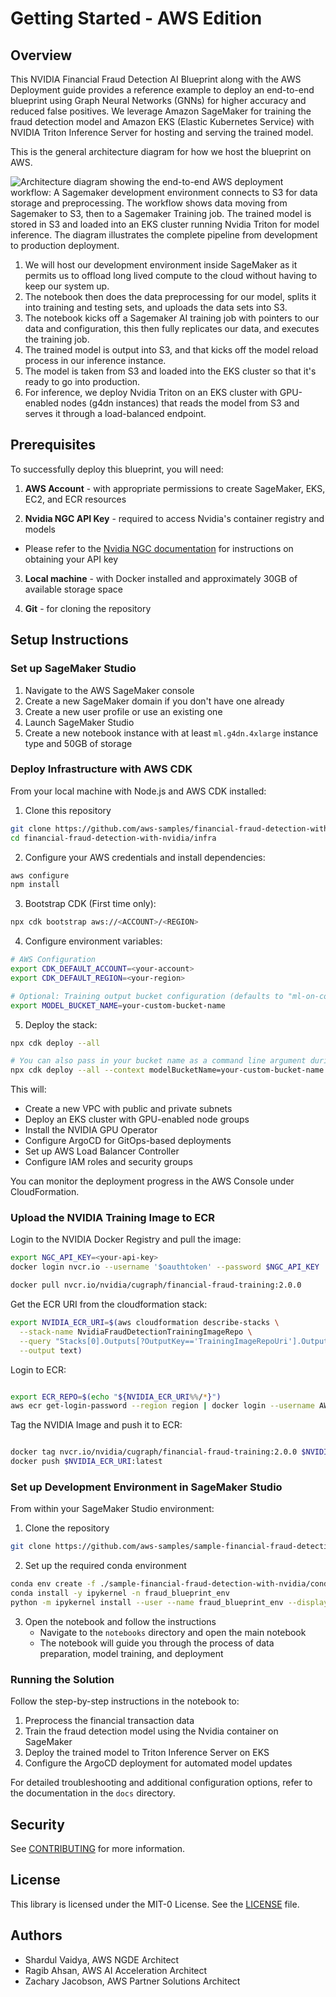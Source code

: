 # Getting Started - AWS Edition

## Overview

This NVIDIA Financial Fraud Detection AI Blueprint along with the AWS Deployment guide provides a reference example to deploy an end-to-end blueprint using Graph Neural Networks (GNNs) for higher accuracy and reduced false positives. We leverage Amazon SageMaker for training the fraud detection model and Amazon EKS (Elastic Kubernetes Service) with NVIDIA Triton Inference Server for hosting and serving the trained model.

This is the general architecture diagram for how we host the blueprint on AWS.

![Architecture diagram showing the end-to-end AWS deployment workflow: A
Sagemaker development environment connects to S3 for data storage and
preprocessing. The workflow shows data moving from Sagemaker to S3, then to a
Sagemaker Training job. The trained model is stored in S3 and loaded into an
EKS cluster running Nvidia Triton for model inference. The diagram illustrates
the complete pipeline from development to production deployment.](./docs/arch-diagram.png)

1. We will host our development environment inside SageMaker as it permits us to
   offload long lived compute to the cloud without having to keep our system up.
2. The notebook then does the data preprocessing for our model, splits it into
   training and testing sets, and uploads the data sets into S3.
3. The notebook kicks off a Sagemaker AI training job with pointers to our data
   and configuration, this then fully replicates our data, and executes the
   training job.
4. The trained model is output into S3, and that kicks off the model reload
   process in our inference instance.
5. The model is taken from S3 and loaded into the EKS cluster so that it's
   ready to go into production.
6. For inference, we deploy Nvidia Triton on an EKS cluster with GPU-enabled nodes
   (g4dn instances) that reads the model from S3 and serves it through a load-balanced
   endpoint.

## Prerequisites

To successfully deploy this blueprint, you will need:

1. **AWS Account** - with appropriate permissions to create SageMaker, EKS, EC2,
and ECR resources

2. **Nvidia NGC API Key** - required to access Nvidia's container registry and models

- Please refer to the [Nvidia NGC
    documentation](https://docs.nvidia.com/ngc/ngc-overview/index.html#generating-api-key)
    for instructions on obtaining your API key

3. **Local machine** - with Docker installed and approximately 30GB of available storage space

4. **Git** - for cloning the repository

## Setup Instructions

### Set up SageMaker Studio

1. Navigate to the AWS SageMaker console
2. Create a new SageMaker domain if you don't have one already
3. Create a new user profile or use an existing one
4. Launch SageMaker Studio
5. Create a new notebook instance with at least `ml.g4dn.4xlarge` instance type
   and 50GB of storage

### Deploy Infrastructure with AWS CDK

From your local machine with Node.js and AWS CDK installed:

1. Clone this repository

```sh
git clone https://github.com/aws-samples/financial-fraud-detection-with-nvidia
cd financial-fraud-detection-with-nvidia/infra
```

2. Configure your AWS credentials and install dependencies:

```bash
aws configure
npm install
```

3. Bootstrap CDK (First time only):

```bash
npx cdk bootstrap aws://<ACCOUNT>/<REGION>
```

4. Configure environment variables:

```bash
# AWS Configuration
export CDK_DEFAULT_ACCOUNT=<your-account>
export CDK_DEFAULT_REGION=<your-region>

# Optional: Training output bucket configuration (defaults to "ml-on-containers")
export MODEL_BUCKET_NAME=your-custom-bucket-name
```

5. Deploy the stack:

```bash
npx cdk deploy --all

# You can also pass in your bucket name as a command line argument during deployment
npx cdk deploy --all --context modelBucketName=your-custom-bucket-name
```

This will:

- Create a new VPC with public and private subnets
- Deploy an EKS cluster with GPU-enabled node groups
- Install the NVIDIA GPU Operator
- Configure ArgoCD for GitOps-based deployments
- Set up AWS Load Balancer Controller
- Configure IAM roles and security groups

You can monitor the deployment progress in the AWS Console under CloudFormation.

### Upload the NVIDIA Training Image to ECR

Login to the NVIDIA Docker Registry and pull the image:

```bash
export NGC_API_KEY=<your-api-key>
docker login nvcr.io --username '$oauthtoken' --password $NGC_API_KEY

docker pull nvcr.io/nvidia/cugraph/financial-fraud-training:2.0.0
```

Get the ECR URI from the cloudformation stack:

```bash
export NVIDIA_ECR_URI=$(aws cloudformation describe-stacks \
  --stack-name NvidiaFraudDetectionTrainingImageRepo \
  --query "Stacks[0].Outputs[?OutputKey=='TrainingImageRepoUri'].OutputValue" \
  --output text)
```

Login to ECR:

```bash

export ECR_REPO=$(echo "${NVIDIA_ECR_URI%%/*}")
aws ecr get-login-password --region region | docker login --username AWS --password-stdin $ECR_REPO
```

Tag the NVIDIA Image and push it to ECR:

```bash

docker tag nvcr.io/nvidia/cugraph/financial-fraud-training:2.0.0 $NVIDIA_ECR_URI:latest
docker push $NVIDIA_ECR_URI:latest
```

### Set up Development Environment in SageMaker Studio

From within your SageMaker Studio environment:

1. Clone the repository

```sh
git clone https://github.com/aws-samples/sample-financial-fraud-detection-with-nvidia.git
```

2. Set up the required conda environment

```sh
conda env create -f ./sample-financial-fraud-detection-with-nvidia/conda/notebook_env.yaml
conda install -y ipykernel -n fraud_blueprint_env
python -m ipykernel install --user --name fraud_blueprint_env --display-name "fraud_blueprint_env"
```

3. Open the notebook and follow the instructions
   - Navigate to the `notebooks` directory and open the main notebook
   - The notebook will guide you through the process of data preparation, model
     training, and deployment

### Running the Solution

Follow the step-by-step instructions in the notebook to:

1. Preprocess the financial transaction data
2. Train the fraud detection model using the Nvidia container on SageMaker
3. Deploy the trained model to Triton Inference Server on EKS
4. Configure the ArgoCD deployment for automated model updates

For detailed troubleshooting and additional configuration options, refer to the
documentation in the `docs` directory.

## Security

See [CONTRIBUTING](CONTRIBUTING.md#security-issue-notifications) for more information.

## License

This library is licensed under the MIT-0 License. See the [LICENSE](LICENSE) file.

## Authors

- Shardul Vaidya, AWS NGDE Architect
- Ragib Ahsan, AWS AI Acceleration Architect
- Zachary Jacobson, AWS Partner Solutions Architect
